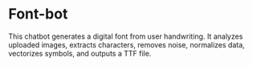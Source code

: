 # Font-bot
This chatbot generates a digital font from user handwriting. It analyzes uploaded images, extracts characters, removes noise, normalizes data, vectorizes symbols, and outputs a TTF file.
